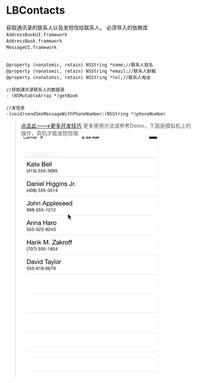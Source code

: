 # LBContacts

获取通讯录的联系人以及发短信给联系人。
必须导入的依赖库<br>
`AddressBookUI.framework`<br>
`AddressBook.framework`<br>
`MessageUI.framework`<br>
```

@property (nonatomic, retain) NSString *name;//联系人姓名
@property (nonatomic, retain) NSString *email;//联系人邮箱
@property (nonatomic, retain) NSString *tel;//联系人电话

//获取通讯录联系人的数据源
- (NSMutableArray *)getBook

//发信息
-(void)sendSmsMessageWithPhoneNumber:(NSString *)phoneNumber

```
> [点击此--->更多开发技巧](http://allluckly.cf/) 
更多使用方法请参考Demo，下面是模拟机上的操作，真机才能发短信哦 <br>
![(LBContacts)](https://github.com/AllLuckly/LBContacts/blob/master/Untitled.gif?raw=true)


